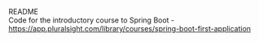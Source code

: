 README <br>
Code for the introductory course to Spring Boot - https://app.pluralsight.com/library/courses/spring-boot-first-application